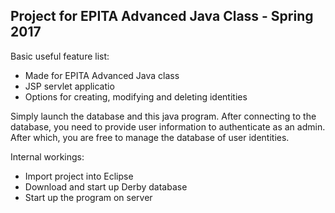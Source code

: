 ## Project for EPITA Advanced Java Class - Spring 2017

Basic useful feature list:

 * Made for EPITA Advanced Java class
 * JSP servlet applicatio
 * Options for creating, modifying and deleting identities

Simply launch the database and this java program. After connecting to the database, you need to provide
user information to authenticate as an admin. After which, you are free to manage the database of user identities.

Internal workings:

* Import project into Eclipse
* Download and start up Derby database
* Start up the program on server
